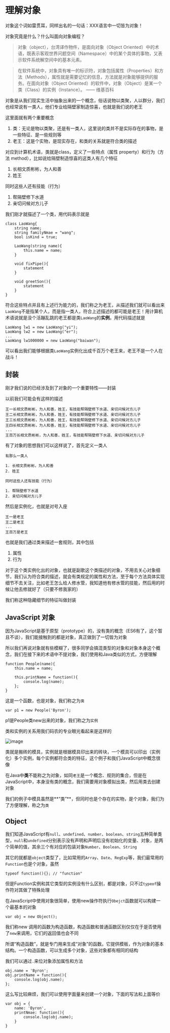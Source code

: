 # 理解对象

对象这个词如雷贯耳，同样出名的一句话：XXX语言中一切皆为对象！

对象究竟是什么？什么叫面向对象编程？

>对象（object），台湾译作物件，是面向对象（Object Oriented）中的术语，既表示客观世界问题空间（Namespace）中的某个具体的事物，又表示软件系统解空间中的基本元素。

>在软件系统中，对象具有唯一的标识符，对象包括属性（Properties）和方法（Methods），属性就是需要记忆的信息，方法就是对象能够提供的服务。在面向对象（Object Oriented）的软件中，对象（Object）是某一个类（Class）的实例（Instance）。 —— 维基百科

对象是从我们现实生活中抽象出来的一个概念，俗话说物以类聚，人以群分，我们也经常说有一类人，他们专业给隔壁家制造惊喜，也就是我们说的老王

这里面就有两个重要概念

1. 类：无论是物以类聚，还是有一类人，这里说的类并不是实际存在的事物，是一些特征、是一些规则等
2. 老王：这是个实物，是现实存在，和类的关系就是符合类的描述

对应到计算机术语，类就是class，定义了一些特点（属性 property）和行为（方法 method），比如说给隔壁制造惊喜的这类人有几个特征

1. 长相文质彬彬，为人和善
2. 姓王

同时这些人还有技能（行为）

1. 帮隔壁修下水道
2. 亲切问候对方儿子

我们刚才就描述了一个类，用代码表示就是

	class LaoWang{
		string name;
		string familyNmae = "wang";
		bool isKind = true;

		LaoWang(string name){
			this.name = name;
		}

		void fixPipe(){
			statement
		}

		void greetSon(){
			statement
		}
	}

符合这些特点并且有上述行为能力的，我们称之为老王，从描述我们就可以看出来`LaoWang`不是指某个人，而是指一类人，符合上述描述的都可能是老王！用计算机术语说就是没个活蹦乱跳的老王都是类`LaoWang`的**实例**。用代码描述就是

	LaoWang lw1 = new LaoWang("yi");
	LaoWang lw2 = new LaoWang("er");
	...
	LaoWang lw1000000 = new LaoWang("baiwan");

可以看出我们能够根据类`LaoWang`实例化出成千百万个老王来，老王不是一个人在战斗！

## 封装

刚才我们说的已经涉及到了对象的一个重要特性——封装

以前我们可能会有这样的描述

	王一长相文质彬彬，为人和善，姓王，有技能帮隔壁修下水道、亲切问候对方儿子
	王二长相文质彬彬，为人和善，姓王，有技能帮隔壁修下水道、亲切问候对方儿子
	王三长相文质彬彬，为人和善，姓王，有技能帮隔壁修下水道、亲切问候对方儿子
	王四长相文质彬彬，为人和善，姓王，有技能帮隔壁修下水道、亲切问候对方儿子
	...
	王百万长相文质彬彬，为人和善，姓王，有技能帮隔壁修下水道、亲切问候对方儿子

有了对象的思想我们可以这样说了，首先定义一类人

	有那么一类人

	1. 长相文质彬彬，为人和善
	2. 姓王

	同时这些人还有技能（行为）

	1. 帮隔壁修下水道
	2. 亲切问候对方儿子

然后是实例化，也就是对号入座

	王一是老王
	王二是老王
	...
	王百万是老王

也就是我们通过类来描述一套规则，其中包括

1. 属性
2. 行为

对于这个类实例化出的对象，也就是副歌这个类描述的对象，不用去关心对象细节，我们认为符合类的描述，就会有类规定的属性和方法，至于每个方法具体实现细节不去关注，比如老王怎么给人修水管，我知道他有修水管的技能，然后用的时候让他去修就好了（只要不修我家的）

我们称这种隐藏细节的特征叫做封装

## JavaScript 对象

因为JavaScript是基于原型（prototype）的，没有类的概念（ES6有了，这个暂且不谈），我们能接触到的都是对象，真正做到了一切皆为对象

所以我们再说对象就有些模糊了，很多同学会搞混类型的对象和对象本身这个概念，我们在接下来的术语中不提对象，我们使用和Java类似的方式，方便理解

	function People(name){
		this.name = name;

		this.printName = function(){
			console.log(name);
		};
	}

这是一个函数，也是对象，我们称之为`类`

	var p1 = new People('Byron');

p1是People类new出来的对象，我们称之为`实例`

类和实例的关系用我们码农的专业眼光看起来是这样的

![image](http://lsly1989.qiniudn.com/20150401QQ20150401-2.png)

类就是搬砖的模具，实例就是根据模具印出来的砖块，一个模具可以印出（实例化）多个实例，每个实例都符合类的特征，这个例子和我们JavaScript中概念很像

在Java中**类**不能称之为对象，如同`老王`是一个概念、规则的集合，但是在JavaScript中，本身没有类的概念，我们需要用对象模拟出类，然后用类去创建对象

我们的例子中模具虽然是**“类”**，但同时也是个存在的实物，是个对象，我们为了方便理解，称之为`类`


## Object

我们知道JavaScript有`null`、`undefined`、`number`、`boolean`、`string`五种简单类型，`null`和`undefined`分别表示没有声明和声明后没有初始化的变量、对象，是两个简单的值，其余三个有对应的包装对象`Number`、`Boolean`、`String`

其它的就都是`object`类型了，比如常用的`Array`、`Date`、`RegExp`等，我们最常用的`Function`也是个对象，虽然

	typeof function(){}; // "function"

但是Function实例和其它类型的实例没有什么区别，都是对象，只不过`typeof`操作符对其做了特殊处理

在JavaScript中使用对象很简单，使用new操作符执行`Obejct`函数就可以构建一个最基本的对象

	var obj = new Object();

我们称new 调用的函数为构造函数，构造函数和普通函数区别仅仅在于是否使用了`new`来调用，它们的返回值也会不同

所谓“构造函数”，就是专门用来生成“对象”的函数。它提供模板，作为对象的基本结构。一个构造函数，可以生成多个对象，这些对象都有相同的结构

我们可以通过`.`来位对象添加属性和方法

	obj.name = 'Byron';
	obj.printName = function(){
		console.log(obj.name);
	};


这么写比较麻烦，我们可以使用字面量来创建一个对象，下面的写法和上面等价

	var obj = {
		name: 'Byron',
		printNmae: function(){
			console.log(obj.name);
		}
	}


